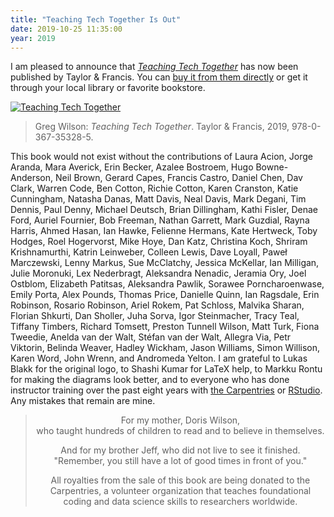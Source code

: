 ```yaml
---
title: "Teaching Tech Together Is Out"
date: 2019-10-25 11:35:00
year: 2019
---
```


I am pleased to announce that
[*Teaching Tech Together*](http://teachtogether.tech) has now been published by Taylor & Francis.
You can [buy it from them directly](https://www.crcpress.com/Teaching-Tech-Together-How-to-Make-Your-Lessons-Work-and-Build-a-Teaching/Wilson/p/book/9780367352974)
or get it through your local library or favorite bookstore.

<p><a href="http://teachtogether.tech"><img src="{{'/files/2019/10/t3-cover.jpg' | relative_url}}" alt="Teaching Tech Together"></a></p>

> Greg Wilson: *Teaching Tech Together*. Taylor & Francis, 2019, 978-0-367-35328-5.

This book would not exist without the contributions of
Laura Acion,
Jorge Aranda,
Mara Averick,
Erin Becker,
Azalee Bostroem,
Hugo Bowne-Anderson,
Neil Brown,
Gerard Capes,
Francis Castro,
Daniel Chen,
Dav Clark,
Warren Code,
Ben Cotton,
Richie Cotton,
Karen Cranston,
Katie Cunningham,
Natasha Danas,
Matt Davis,
Neal Davis,
Mark Degani,
Tim Dennis,
Paul Denny,
Michael Deutsch,
Brian Dillingham,
Kathi Fisler,
Denae Ford,
Auriel Fournier,
Bob Freeman,
Nathan Garrett,
Mark Guzdial,
Rayna Harris,
Ahmed Hasan,
Ian Hawke,
Felienne Hermans,
Kate Hertweck,
Toby Hodges,
Roel Hogervorst,
Mike Hoye,
Dan Katz,
Christina Koch,
Shriram Krishnamurthi,
Katrin Leinweber,
Colleen Lewis,
Dave Loyall,
Paweł Marczewski,
Lenny Markus,
Sue McClatchy,
Jessica McKellar,
Ian Milligan,
Julie Moronuki,
Lex Nederbragt,
Aleksandra Nenadic,
Jeramia Ory,
Joel Ostblom,
Elizabeth Patitsas,
Aleksandra Pawlik,
Sorawee Porncharoenwase,
Emily Porta,
Alex Pounds,
Thomas Price,
Danielle Quinn,
Ian Ragsdale,
Erin Robinson,
Rosario Robinson,
Ariel Rokem,
Pat Schloss,
Malvika Sharan,
Florian Shkurti,
Dan Sholler,
Juha Sorva,
Igor Steinmacher,
Tracy Teal,
Tiffany Timbers,
Richard Tomsett,
Preston Tunnell Wilson,
Matt Turk,
Fiona Tweedie,
Anelda van der Walt,
Stéfan van der Walt,
Allegra Via,
Petr Viktorin,
Belinda Weaver,
Hadley Wickham,
Jason Williams,
Simon Willison,
Karen Word,
John Wrenn,
and Andromeda Yelton.
I am grateful to Lukas Blakk for the original logo,
to Shashi Kumar for LaTeX help,
to Markku Rontu for making the diagrams look better,
and to everyone who has done instructor training over the past eight years
with [the Carpentries](http://carpentries.org) or [RStudio](http://education.rstudio.com/trainers/).
Any mistakes that remain are mine.

<blockquote>
  <p align="center">
    For my mother, Doris Wilson,<br/>
    who taught hundreds of children to read and to believe in themselves.
  </p>
  <p align="center">
    And for my brother Jeff, who did not live to see it finished.<br/>
    "Remember, you still have a lot of good times in front of you."
  </p>
  <p align="center">
    All royalties from the sale of this book are being donated to the Carpentries,
    a volunteer organization that teaches foundational coding and data science skills to researchers worldwide.
  </p>
</blockquote>
